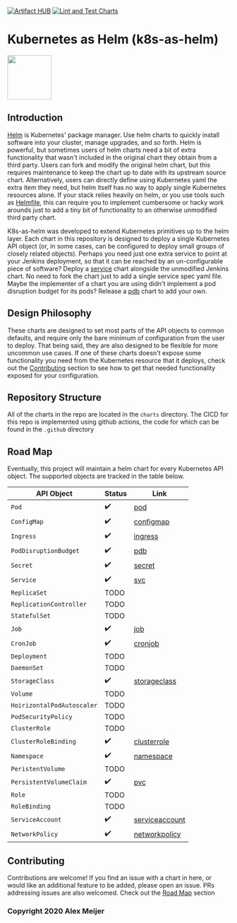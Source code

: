 [![Artifact HUB](https://img.shields.io/endpoint?url=https://artifacthub.io/badge/repository/k8s-as-helm)](https://artifacthub.io/packages/search?repo=k8s-as-helm)
[![Lint and Test Charts](https://github.com/ameijer/k8s-as-helm/actions/workflows/ci.yaml/badge.svg)](https://github.com/ameijer/k8s-as-helm/actions/workflows/ci.yaml)
# Kubernetes as Helm (k8s-as-helm)

<img src="https://ameijer.github.io/k8s-as-helm/icon.png" width="100" height="100">

## Introduction 

[Helm](https://helm.sh/) is Kubernetes' package manager. Use helm charts to quickly install software into your cluster, manage upgrades, and so forth. Helm is powerful, but sometimes users of helm charts need a bit of extra functionality that wasn't included in the original chart they obtain from a third party. Users can fork and modify the original helm chart, but this requires maintenance to keep the chart up to date with its upstream source chart. Alternatively, users can directly define using Kubernetes yaml the extra item they need, but helm itself has no way to apply single Kubernetes resources alone. If your stack relies heavily on helm, or you use tools such as [Helmfile](https://github.com/roboll/helmfile), this can require you to implement cumbersome or hacky work arounds just to add a tiny bit of functionality to an otherwise unmodified third party chart. 

K8s-as-helm was developed to extend Kubernetes primitives up to the helm layer. Each chart in this repository is designed to deploy a single Kubernetes API object (or, in some cases, can be configured to deploy small groups of closely related objects). Perhaps you need just one extra service to point at your Jenkins deployment, so that it can be reached by an un-configurable piece of software? Deploy a [service](https://github.com/ameijer/k8s-as-helm/tree/master/charts/svc) chart alongside the unmodified Jenkins chart. No need to fork the chart just to add a single service spec yaml file. Maybe the implementer of a chart you are using didn't implement a pod disruption budget for its pods? Release a [pdb](https://github.com/ameijer/k8s-as-helm/tree/master/charts/pdb) chart to add your own.

## Design Philosophy 

These charts are designed to set most parts of the API objects to common defaults, and require only the bare minimum of configuration from the user to deploy. That being said, they are also designed to be flexible for more uncommon use cases. If one of these charts doesn't expose some functionality you need from the Kubernetes resource that it deploys, check out the [Contributing](#contributing) section to see how to get that needed functionality exposed for your configuration. 

## Repository Structure

All of the charts in the repo are located in the `charts` directory. The CICD for this repo is implemented using github actions, the code for which can be found in the `.github` directory

## Road Map 

Eventually, this project will maintain a helm chart for every Kubernetes API object. The supported objects are tracked in the table below. 

API Object | Status | Link
--- | --- | ---
`Pod` | :heavy_check_mark: | [pod](https://github.com/ameijer/k8s-as-helm/tree/master/charts/pod)
`ConfigMap` | :heavy_check_mark: | [configmap](https://github.com/ameijer/k8s-as-helm/tree/master/charts/configmap)
`Ingress` | :heavy_check_mark: | [ingress](https://github.com/ameijer/k8s-as-helm/tree/master/charts/ingress)
`PodDisruptionBudget` | :heavy_check_mark: | [pdb](https://github.com/ameijer/k8s-as-helm/tree/master/charts/pdb)
`Secret` | :heavy_check_mark: | [secret](https://github.com/ameijer/k8s-as-helm/tree/master/charts/secret)
`Service` | :heavy_check_mark: | [svc](https://github.com/ameijer/k8s-as-helm/tree/master/charts/svc)
`ReplicaSet` | TODO |
`ReplicationController` | TODO |
`StatefulSet` | TODO |
`Job` | :heavy_check_mark: | [job](https://github.com/ameijer/k8s-as-helm/tree/master/charts/job)
`CronJob` | :heavy_check_mark: | [cronjob](https://github.com/ameijer/k8s-as-helm/tree/master/charts/cronjob)
`Deployment` | TODO |
`DaemonSet` | TODO |
`StorageClass` | :heavy_check_mark: | [storageclass](https://github.com/ameijer/k8s-as-helm/tree/master/charts/storageclass)
`Volume` | TODO |
`HoirizontalPodAutoscaler` | TODO |
`PodSecurityPolicy` | TODO |
`ClusterRole` | TODO |
`ClusterRoleBinding` | :heavy_check_mark: | [clusterrole](https://github.com/ameijer/k8s-as-helm/tree/master/charts/clusterrolebinding)
`Namespace` | :heavy_check_mark: | [namespace](https://github.com/ameijer/k8s-as-helm/tree/master/charts/namespace)
`PeristentVolume` | TODO |
`PersistentVolumeClaim` | :heavy_check_mark: | [pvc](https://github.com/ameijer/k8s-as-helm/tree/master/charts/pvc)
`Role` | TODO |
`RoleBinding` | TODO |
`ServiceAccount` | :heavy_check_mark: | [serviceaccount](https://github.com/ameijer/k8s-as-helm/tree/master/charts/serviceaccount)
`NetworkPolicy` | :heavy_check_mark: | [networkpolicy](https://github.com/ameijer/k8s-as-helm/tree/master/charts/networkpolicy)

## Contributing

Contributions are welcome! If you find an issue with a chart in here, or would like an additional feature to be added, please open an issue. PRs addressing issues are also welcomed. Check out the [Road Map](#road-map) section 


### Copyright 2020 Alex Meijer

